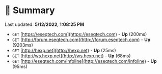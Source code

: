 # 📖 Summary
Last updated: **5/12/2022, 1:08:25 PM**

- `GET` [https://eseqtech.com](https://eseqtech.com) - **Up** (200ms)
- `GET` [http://forum.eseqtech.com](http://forum.eseqtech.com) - **Up** (9203ms)
- `GET` [http://hexp.net](http://hexp.net) - **Up** (25ms)
- `GET` [http://ws.hexp.net](http://ws.hexp.net) - **Up** (68ms)
- `GET` [http://eseqtech.com/infoline](http://eseqtech.com/infoline) - **Up** (95ms)
